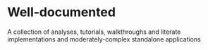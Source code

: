 # Well-documented
A collection of analyses, tutorials, walkthroughs and literate implementations and moderately-complex standalone applications
